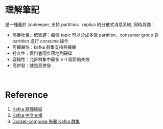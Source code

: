 # 理解筆記

是一種基於 zookeeper, 支持 partition、replica 的分散式消息系統, 同時具備：

- 高吞吐量、低延遲：每個 topic 可以分成多個 partition、consumer group 對 partition 進行 consume 操作
- 可擴展性：kafka 群集支持熱擴展
- 持久性：資料會同步落地到硬碟
- 容錯性：允許群集中最多 n-1 個節點失敗
- 高併發：就是高併發

<br/>

# Reference

1. [Kafka 原理總結](https://zhuanlan.zhihu.com/p/79579389)
2. [Kafka 中文文檔](http://kafka.apachecn.org/)
3. [Docker-compose 佈署 Kafka 群集](https://www.jianshu.com/p/e324ceabf494)